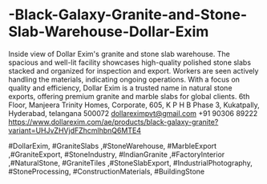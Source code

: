 # -Black-Galaxy-Granite-and-Stone-Slab-Warehouse-Dollar-Exim
 Inside view of Dollar Exim's granite and stone slab warehouse. The spacious and well-lit facility showcases high-quality polished stone slabs stacked and organized for inspection and export. Workers are seen actively handling the materials, indicating ongoing operations. With a focus on quality and efficiency, Dollar Exim is a trusted name in natural stone exports, offering premium granite and marble slabs for global clients.
6th Floor, Manjeera Trinity Homes, Corporate, 605, K P H B Phase 3, Kukatpally, Hyderabad, telangana 500072
dollareximpvt@gmail.com
+91 90306 89222 
https://www.dollarexim.com/ae/products/black-galaxy-granite?variant=UHJvZHVjdFZhcmlhbnQ6MTE4

 #DollarExim, #GraniteSlabs ,#StoneWarehouse, #MarbleExport ,#GraniteExport, #StoneIndustry, #IndianGranite ,#FactoryInterior ,#NaturalStone, #GraniteTiles ,#StoneSlabExport, #IndustrialPhotography, #StoneProcessing, #ConstructionMaterials, #BuildingStone


